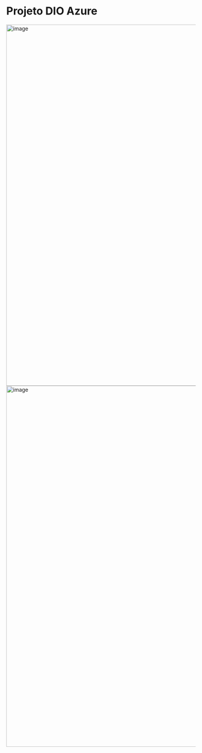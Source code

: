 # Projeto DIO Azure
<img width="960" alt="image" src="https://github.com/julianadelimaes/DIO-Azure/assets/111389939/4ff55fb5-e23a-49b9-9f24-c22ce26a02a3">

<img width="960" alt="image" src="https://github.com/julianadelimaes/DIO-Azure/assets/111389939/ed97b940-b24f-458e-aa79-52ea59cb8f67">


